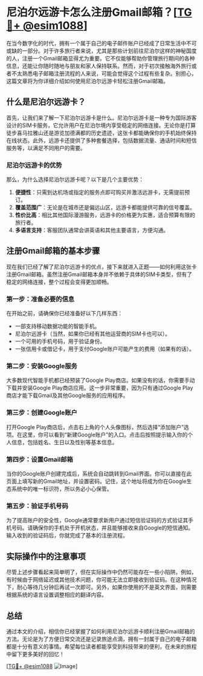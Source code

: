 # 尼泊尔远游卡怎么注册Gmail邮箱？[[TG💪+ @esim1088](https://t.me/s/esim1088)]

在当今数字化的时代，拥有一个属于自己的电子邮件账户已经成了日常生活中不可或缺的一部分。对于许多旅行者来说，尤其是那些计划前往尼泊尔这样的神秘国度的人，注册一个Gmail邮箱显得尤为重要。它不仅能够帮助你管理旅行期间的各种信息，还能让你随时随地与朋友和家人保持联系。然而，对于初次接触海外旅行或者不太熟悉电子邮箱注册流程的人来说，可能会觉得这个过程有些复杂。别担心，这篇文章将为你详细介绍如何使用尼泊尔远游卡轻松注册Gmail邮箱。

## 什么是尼泊尔远游卡？

首先，让我们来了解一下尼泊尔远游卡是什么。尼泊尔远游卡是一种专为国际游客设计的SIM卡服务，它允许用户在尼泊尔境内享受稳定的网络连接。无论你是打算徒步喜马拉雅山还是游览加德满都的历史遗迹，这张卡都能确保你的手机始终保持在线状态。此外，远游卡还提供了多种套餐选择，包括数据流量、通话时间和短信服务等，以满足不同用户的需要。

### 尼泊尔远游卡的优势

那么，为什么选择尼泊尔远游卡呢？以下是几个主要优势：

1. **便捷性**：只需到达机场或指定的服务点即可购买并激活远游卡，无需提前预订。
2. **覆盖范围广**：无论是在城市还是偏远山区，远游卡都能提供可靠的信号覆盖。
3. **性价比高**：相比其他国际漫游服务，远游卡的价格更为实惠，适合预算有限的旅行者。
4. **多语言支持**：客服团队通常会讲英语和其他主要语言，方便沟通。

## 注册Gmail邮箱的基本步骤

现在我们已经了解了尼泊尔远游卡的优点，接下来就进入正题——如何利用这张卡注册Gmail邮箱。虽然注册Gmail邮箱本身并不依赖于具体的SIM卡类型，但有了稳定的网络连接，整个过程会变得更加顺畅。

### 第一步：准备必要的信息

在开始之前，请确保你已经准备好以下几样东西：
- 一部支持移动数据功能的智能手机。
- 尼泊尔远游卡（当然，如果你已经有其他运营商的SIM卡也可以）。
- 一个可用的手机号码，用于验证身份。
- 一张信用卡或借记卡，用于支付Google账户可能产生的费用（如果有的话）。

### 第二步：安装Google服务

大多数现代智能手机都已经预装了Google Play商店。如果没有的话，你需要手动下载并安装Google Play商店应用。这一步非常重要，因为只有通过Google Play商店才能下载Gmail及其他Google服务的应用程序。

### 第三步：创建Google账户

打开Google Play商店后，点击右上角的个人头像图标，然后选择“添加账户”选项。在这里，你可以看到“新建Google账户”的入口。点击后按照提示输入你的个人信息，包括姓名、生日以及性别等基本信息。

### 第四步：设置Gmail邮箱

当你的Google账户创建完成后，系统会自动跳转到Gmail界面。你可以直接在此页面上填写新的Gmail地址，并设置密码。记住，这个地址将成为你在Google生态系统中的唯一标识符，所以务必小心保管。

### 第五步：验证手机号码

为了提高账户的安全性，Google通常要求新用户通过短信验证码的方式验证其手机号码。请确保你的手机处于开机状态，并且能够接收来自Google的短信通知。输入收到的验证码后，你就完成了基本的注册流程。

## 实际操作中的注意事项

尽管上述步骤看起来简单明了，但在实际操作中仍然可能存在一些小陷阱。例如，有时候由于网络延迟或其他技术问题，你可能无法立即接收到验证码。在这种情况下，耐心等待几分钟后再试一次即可。另外，如果你使用的不是英文界面，则需要根据系统的语言设置调整相应的翻译内容。

## 总结

通过本文的介绍，相信你已经掌握了如何利用尼泊尔远游卡顺利注册Gmail邮箱的方法。无论是为了方便日常交流还是记录旅途点滴，拥有一封属于自己的电子邮箱都是十分有意义的事情。希望每位读者都能享受到科技带来的便利，在未来的旅程中留下更多美好的回忆！

[[TG💪+ @esim1088](https://t.me/s/esim1088) ![Image](https://i.postimg.cc/4NQfJmqS/Snipaste-2025-05-13-00-14-12.png)]